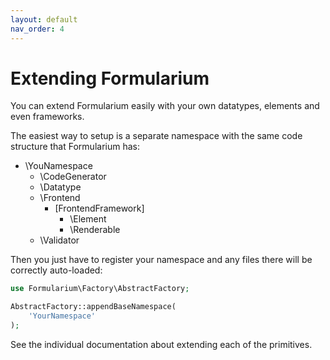 ```yaml
---
layout: default
nav_order: 4
---
```


# Extending Formularium

You can extend Formularium easily with your own datatypes, elements and even frameworks.

The easiest way to setup is a separate namespace with the same code structure that Formularium has:

- \YouNamespace
  - \CodeGenerator
  - \Datatype
  - \Frontend
    - \[FrontendFramework]
      - \Element
      - \Renderable
  - \Validator

Then you just have to register your namespace and any files there will be correctly auto-loaded:

```php
use Formularium\Factory\AbstractFactory;

AbstractFactory::appendBaseNamespace(
    'YourNamespace'
);
```

See the individual documentation about extending each of the primitives.
